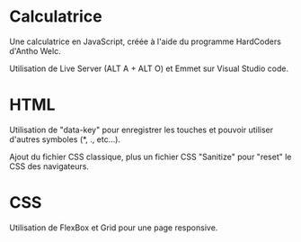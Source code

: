 # Calculatrice
Une calculatrice en JavaScript, créée à l'aide du programme HardCoders d'Antho Welc.

Utilisation de Live Server (ALT A + ALT O) et Emmet sur Visual Studio code.

# HTML

Utilisation de "data-key" pour enregistrer les touches et pouvoir utiliser d'autres symboles (*, ., etc...).

Ajout du fichier CSS classique, plus un fichier CSS "Sanitize" pour "reset" le CSS des navigateurs.

# CSS

Utilisation de FlexBox et Grid pour une page responsive.
